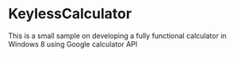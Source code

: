 KeylessCalculator
=================

This is a small sample on developing a fully functional calculator in Windows 8 using Google calculator API
